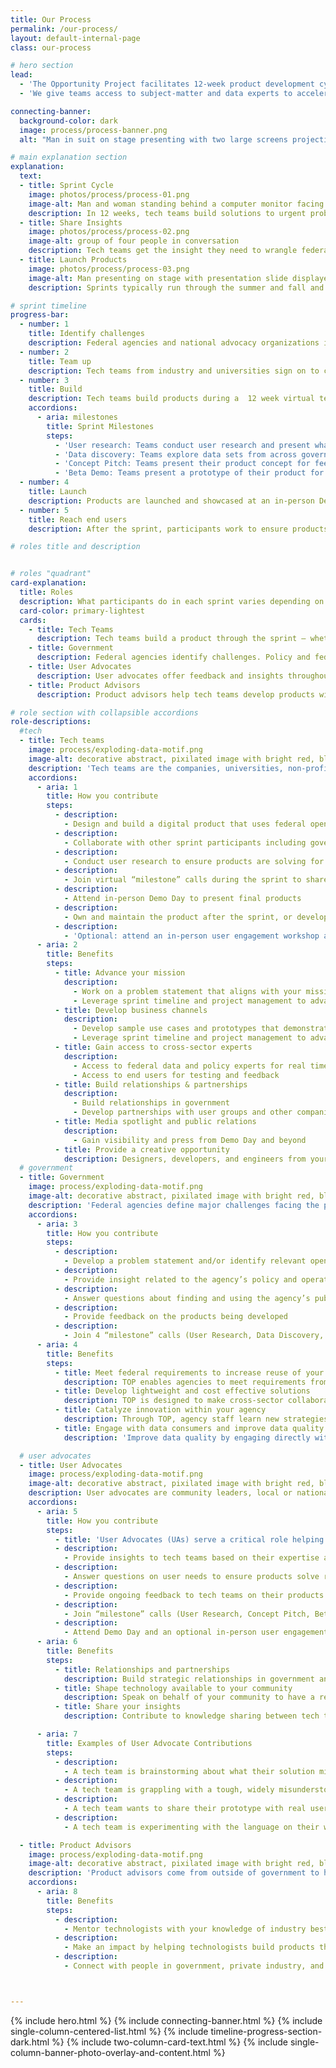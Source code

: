 ```yaml
---
title: Our Process
permalink: /our-process/
layout: default-internal-page
class: our-process

# hero section
lead:
  - 'The Opportunity Project facilitates 12-week product development cycles—called “sprints”—focused on helping companies, non-profits, and universities build products with federal open data that help solve national challenges.'
  - 'We give teams access to subject-matter and data experts to accelerate their progress. By emphasizing virtual communication, we make cross-sector collaboration easy and effective.'

connecting-banner:
  background-color: dark
  image: process/process-banner.png
  alt: "Man in suit on stage presenting with two large screens projecting a slide deck"

# main explanation section
explanation:
  text:
  - title: Sprint Cycle
    image: photos/process/process-01.png
    image-alt: Man and woman standing behind a computer monitor facing each other and smiling.
    description: In 12 weeks, tech teams build solutions to urgent problems identified by federal agencies and advocacy organizations. Along the way, we create opportunities for teams to hear from experts in federal data and policy and the communities they’re trying to help.
  - title: Share Insights
    image: photos/process/process-02.png
    image-alt: group of four people in conversation
    description: Tech teams get the insight they need to wrangle federal data, navigate policy contexts, and authentically address the needs of a community. They retain full control of their team, technical vision, business strategy, and resulting intellectual property.
  - title: Launch Products
    image: photos/process/process-03.png
    image-alt: Man presenting on stage with presentation slide displayed on a screen behind him
    description: Sprints typically run through the summer and fall and culminate in an annual Demo Day, where press, data enthusiasts, technologists, and people in government gather to celebrate the launch of products built through The Opportunity Project that year.

# sprint timeline
progress-bar:
  - number: 1
    title: Identify challenges
    description: Federal agencies and national advocacy organizations identify high-priority challenges facing the public.
  - number: 2
    title: Team up
    description: Tech teams from industry and universities sign on to create data-driven, digital products in collaboration with end users, data and policy experts.
  - number: 3
    title: Build
    description: Tech teams build products during a  12 week virtual tech development sprint that includes user research, data exploration, and product development. Past products include mapping tools, apps, websites, games, AI algorithms, network visualizations, and more.
    accordions:
      - aria: milestones
        title: Sprint Milestones
        steps:
          - 'User research: Teams conduct user research and present what they’ve learned about their end user to cross-sector experts for feedback.'
          - 'Data discovery: Teams explore data sets from across government - curated by TOP - and connect with federal data stewards to present what they’ve learned and ask questions about how to find and work with federal data.'
          - 'Concept Pitch: Teams present their product concept for feedback.'
          - 'Beta Demo: Teams present a prototype of their product for feedback.'
  - number: 4
    title: Launch
    description: Products are launched and showcased at an in-person Demo Day press event in Washington DC.
  - number: 5
    title: Reach end users
    description: After the sprint, participants work to ensure products reach end users and move the needle on national challenges. Teams have the option to apply for a financial prize to continue their work.

# roles title and description


# roles "quadrant"
card-explanation:
  title: Roles
  description: What participants do in each sprint varies depending on their role.
  card-color: primary-lightest
  cards:
    - title: Tech Teams
      description: Tech teams build a product through the sprint — whether new or within an existing  product or platform—that uses open data to solve one of our sprint problem statements.
    - title: Government
      description: Federal agencies identify challenges. Policy and federal data experts provide feedback and share insights about federal data and the policy context.
    - title: User Advocates
      description: User advocates offer feedback and insights throughout the sprint. They are community leaders, local or national advocates, and people with direct lived experience in the target challenges.
    - title: Product Advisors
      description: Product advisors help tech teams develop products with a viable long term strategy that enables them to reach end users.

# role section with collapsible accordions
role-descriptions:
  #tech
  - title: Tech teams
    image: process/exploding-data-motif.png
    image-alt: decorative abstract, pixilated image with bright red, blue, white, turquoise and magenta
    description: 'Tech teams are the companies, universities, non-profits, and students who build digital products in the sprints. They design, develop, and launch the products they build, and typically own and maintain the products after the sprints. The role of tech team includes:'
    accordions:
      - aria: 1
        title: How you contribute
        steps:
          - description:
            - Design and build a digital product that uses federal open data
          - description:
            - Collaborate with other sprint participants including government data experts to explore and use available data sets, user advocates to understand user needs, and product advisors to develop a post-sprint product strategy
          - description:
            - Conduct user research to ensure products are solving for real user needs
          - description:
            - Join virtual “milestone” calls during the sprint to share progress, ask questions and provide feedback to other teams
          - description:
            - Attend in-person Demo Day to present final products
          - description:
            - Own and maintain the product after the sprint, or develop a strategy for handoff
          - description:
            - 'Optional: attend an in-person user engagement workshop at the beginning of the sprint, and apply for a financial prize at the end of the sprint'
      - aria: 2
        title: Benefits
        steps:
          - title: Advance your mission
            description:
              - Work on a problem statement that aligns with your mission or CSR interests
              - Leverage sprint timeline and project management to advance internal lab or development projects
          - title: Develop business channels
            description:
              - Develop sample use cases and prototypes that demonstrate internal tech capabilities
              - Leverage sprint timeline and project management to advance internal lab or development projects
          - title: Gain access to cross-sector experts
            description:
              - Access to federal data and policy experts for real time Q&A
              - Access to end users for testing and feedback
          - title: Build relationships & partnerships
            description:
              - Build relationships in government
              - Develop partnerships with user groups and other companies    
          - title: Media spotlight and public relations
            description:
              - Gain visibility and press from Demo Day and beyond
          - title: Provide a creative opportunity
            description: Designers, developers, and engineers from your organization have the opportunity to drive the design and build of the product
  # government           
  - title: Government
    image: process/exploding-data-motif.png
    image-alt: decorative abstract, pixilated image with bright red, blue, white, turquoise and magenta
    description: 'Federal agencies define major challenges facing the public within their mission areas. During the 12-week sprint, policy experts and data stewards from each agency provide feedback to the participating teams and assistance working with federal open data.'
    accordions:
      - aria: 3
        title: How you contribute
        steps:
          - description:
            - Develop a problem statement and/or identify relevant open datasets
          - description:
            - Provide insight related to the agency’s policy and operational areas
          - description:
            - Answer questions about finding and using the agency’s public data
          - description:
            - Provide feedback on the products being developed
          - description:
            - Join 4 “milestone” calls (User Research, Data Discovery, Concept Pitch, Beta Demo)
      - aria: 4
        title: Benefits
        steps:
          - title: Meet federal requirements to increase reuse of your data
            description: TOP enables agencies to meet requirements from the Federal Data Strategy, President’s Management Agency, and Evidence Act to collaborate with industry to increase the reuse and dissemination of federal open data.   TOP engages industry to create products that use open data to provide value to Americans and the economy.
          - title: Develop lightweight and cost effective solutions
            description: TOP is designed to make cross-sector collaboration easy and cost-effective.  Through rapid sprints, agencies can catalyze a greater volume, diversity, and quality of products than they could on their own or through traditional mechanisms.  
          - title: Catalyze innovation within your agency
            description: Through TOP, agency staff learn new strategies for lightweight collaboration with external stakeholders, human-centered design and agile methodology - which can also advance goals like IT modernization and improved customer experience.
          - title: Engage with data consumers and improve data quality
            description: 'Improve data quality by engaging directly with data consumers as they work with federal data. By participating in a sprint, agencies develop or deepen relationships with key industry stakeholders and data users, helping to better understand their target audiences and collect real time feedback on data access and quality.'

  # user advocates
  - title: User Advocates
    image: process/exploding-data-motif.png
    image-alt: decorative abstract, pixilated image with bright red, blue, white, turquoise and magenta
    description: User advocates are community leaders, local or national advocates, and people with direct lived experience in the target challenges. Past user advocates have represented state and local government, non-profits, service providers, or individual experts. Their role is to guide tech teams in designing solutions that are realistic and useful for the target end users.
    accordions:
      - aria: 5
        title: How you contribute
        steps:
          - title: 'User Advocates (UAs) serve a critical role helping tech teams, federal agencies, and other partners understand the everyday people and communities The Opportunity Project seeks to empower. User Advocates communicate the needs, concerns, and realities of the communities they belong to or work with closely, ensuring that the perspective of end users drives how tech teams solve problems.  Being a user advocate can be a very lightweight time commitment.  Depending on your availability, you can expect to spend 1-3 hours per week working alongside tech teams and other sprint participants to co-create useful technology for your community.'
          - description:
            - Provide insights to tech teams based on their expertise and community connections to shape the products built through the sprint
          - description:
            - Answer questions on user needs to ensure products solve real problems
          - description:
            - Provide ongoing feedback to tech teams on their products throughout the sprint
          - description:
            - Join “milestone” calls (User Research, Concept Pitch, Beta Demo)
          - description:
            - Attend Demo Day and an optional in-person user engagement workshop if possible
      - aria: 6
        title: Benefits
        steps:
          - title: Relationships and partnerships
            description: Build strategic relationships in government and develop partnerships with tech companies and nonprofits
          - title: Shape technology available to your community
            description: Speak on behalf of your community to have a real impact on the challenges that are tackled and the products that are created
          - title: Share your insights
            description: Contribute to knowledge sharing between tech teams, end users, and federal agencies

      - aria: 7
        title: Examples of User Advocate Contributions
        steps:
          - description:
            - A tech team is brainstorming about what their solution might look like and shares a few ideas. As an expert on your community or stakeholders, you are best able to promote the most promising ideas.
          - description:
            - A tech team is grappling with a tough, widely misunderstood issue about your community. You share expert knowledge about the problem, leading to a breakthrough and avoiding a critical misunderstanding.
          - description:
            - A tech team wants to share their prototype with real users. You connect them with end users from your network, helping them gather direct feedback on a potential solution.
          - description:
            - A tech team is experimenting with the language on their website. You offer guidance on which messages will resonate with your community.

  - title: Product Advisors
    image: process/exploding-data-motif.png
    image-alt: decorative abstract, pixilated image with bright red, blue, white, turquoise and magenta
    description: 'Product advisors come from outside of government to help the teams to ensure that the products they create continue after the sprints, so that they can reach their target end users and have real impact.'
    accordions:
      - aria: 8
        title: Benefits
        steps:
          - description:
            - Mentor technologists with your knowledge of industry best practices for product development and deployment
          - description:
            - Make an impact by helping technologists build products that will last
          - description:
            - Connect with people in government, private industry, and communities across the country



---
```


{% include hero.html %}
{% include connecting-banner.html %}
{% include single-column-centered-list.html %}
{% include timeline-progress-section-dark.html %}
{% include two-column-card-text.html %}
{% include single-column-banner-photo-overlay-and-content.html %}
